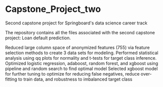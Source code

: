 # Capstone_Project_two
Second capstone project for Springboard's data science career track

The repository contains all the files associated with the second capstone project: Loan default prediction.

Reduced large column space of anonymized features (755) via feature selection methods to create 3 data sets for modeling.
Performed statistical analysis using qq plots for normality and t-tests for target class inference.
Optimized logistic regression, adaboost, random forest, and xgboost using pipeline and random search to find optimal model
Selected xgboost model for further tuning to optimize for reducing false negatives, reduce over-fitting to train data, and robustness to imbalanced target class
